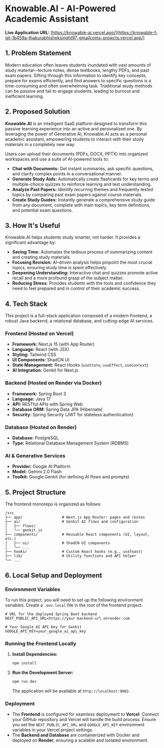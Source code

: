 # Knowable.AI - AI-Powered Academic Assistant

**Live Application URL:** [https://knowable-ai.vercel.app/](https://knowable-f-git-1b459a-thakurabhisheksinght97-gmailcoms-projects.vercel.app/)

## 1. Problem Statement

Modern education often leaves students inundated with vast amounts of study material—lecture notes, dense textbooks, lengthy PDFs, and past exam papers. Sifting through this information to identify key concepts, prepare for exams efficiently, and find answers to specific questions is a time-consuming and often overwhelming task. Traditional study methods can be passive and fail to engage students, leading to burnout and inefficient learning.

## 2. Proposed Solution

**Knowable.AI** is an intelligent SaaS platform designed to transform this passive learning experience into an active and personalized one. By leveraging the power of Generative AI, Knowable.AI acts as a personal academic assistant, empowering students to interact with their study materials in a completely new way.

Users can upload their documents (PDFs, DOCX, PPTX) into organized workspaces and use a suite of AI-powered tools to:

*   **Chat with Documents:** Get instant summaries, ask specific questions, and clarify complex points in a conversational manner.
*   **Generate Study Aids:** Automatically create flashcards for key terms and multiple-choice quizzes to reinforce learning and test understanding.
*   **Analyze Past Papers:** Identify recurring themes and frequently tested topics by comparing past exam papers against course materials.
*   **Create Study Guides:** Instantly generate a comprehensive study guide from any document, complete with main topics, key term definitions, and potential exam questions.

## 3. How It's Useful

Knowable.AI helps students study smarter, not harder. It provides a significant advantage by:
*   **Saving Time:** Automates the tedious process of summarizing content and creating study materials.
*   **Focusing Revision:** AI-driven analysis helps pinpoint the most crucial topics, ensuring study time is spent effectively.
*   **Deepening Understanding:** Interactive chat and quizzes promote active recall and a more profound grasp of the subject matter.
*   **Reducing Stress:** Provides students with the tools and confidence they need to feel prepared and in control of their academic success.

## 4. Tech Stack

This project is a full-stack application composed of a modern frontend, a robust Java backend, a relational database, and cutting-edge AI services.

### Frontend (Hosted on Vercel)
*   **Framework:** Next.js 15 (with App Router)
*   **Language:** React (with JSX)
*   **Styling:** Tailwind CSS
*   **UI Components:** ShadCN UI
*   **State Management:** React Hooks (`useState`, `useEffect`, `useContext`)
*   **AI Integration:** Genkit for Next.js

### Backend (Hosted on Render via Docker)
*   **Framework:** Spring Boot 3
*   **Language:** Java 17
*   **API:** RESTful APIs with Spring Web
*   **Database ORM:** Spring Data JPA (Hibernate)
*   **Security:** Spring Security (JWT for stateless authentication)

### Database (Hosted on Render)
*   **Database:** PostgreSQL
*   **Type:** Relational Database Management System (RDBMS)

### AI & Generative Services
*   **Provider:** Google AI Platform
*   **Model:** Gemini 2.0 Flash
*   **Toolkit:** Google Genkit (for defining AI flows and prompts)

## 5. Project Structure

The frontend monorepo is organized as follows:
```
/src
├── app/                  # Next.js App Router: pages and routes
├── ai/                   # Genkit AI flows and configuration
│   ├── flows/
│   └── genkit.js
├── components/           # Reusable React components (UI, layout, etc.)
│   ├── ui/               # ShadCN UI components
│   └── ...
├── hooks/                # Custom React hooks (e.g., useToast)
├── lib/                  # Utility functions and API helper
└── ...
```

## 6. Local Setup and Deployment

### Environment Variables
To run this project, you will need to set up the following environment variables. Create a `.env.local` file in the root of the frontend project.

```env
# URL for the deployed Spring Boot backend
NEXT_PUBLIC_API_URL=https://your-backend-url.onrender.com

# Your Google AI API Key for Genkit
GOOGLE_API_KEY=your_google_ai_api_key
```

### Running the Frontend Locally
1.  **Install Dependencies:**
    ```bash
    npm install
    ```
2.  **Run the Development Server:**
    ```bash
    npm run dev
    ```
    The application will be available at `http://localhost:9002`.

### Deployment
*   The **Frontend** is configured for seamless deployment to **Vercel**. Connect your GitHub repository and Vercel will handle the build process. Ensure you set the `NEXT_PUBLIC_API_URL` and `GOOGLE_API_KEY` environment variables in your Vercel project settings.
*   The **Backend and Database** are containerized with Docker and deployed on **Render**, ensuring a scalable and isolated environment.
